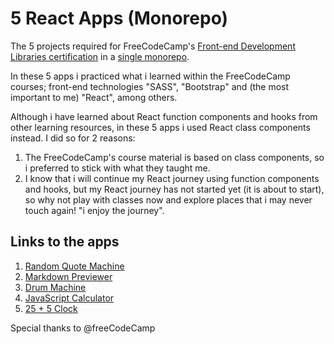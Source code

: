 # 5 React Apps (Monorepo)

The 5 projects required for FreeCodeCamp's [Front-end Development Libraries certification](https://freecodecamp.org/certification/hussein-kandil/front-end-development-libraries) in a [single monorepo](https://hussein-m-kandil.github.io/react-apps-monorepo/).

In these 5 apps i practiced what i learned within the FreeCodeCamp courses; front-end technologies "SASS", "Bootstrap" and (the most important to me) "React", among others.

Although i have learned about React function components and hooks from other learning resources, in these 5 apps i used React class components instead. I did so for 2 reasons:

1. The FreeCodeCamp's course material is based on class components, so i preferred to stick with what they taught me.
2. I know that i will continue my React journey using function components and hooks, but my React journey has not started yet (it is about to start), so why not play with classes now and explore places that i may never touch again! "i enjoy the journey".

## Links to the apps

1. [Random Quote Machine](https://hussein-m-kandil.github.io/react-apps-monorepo/random-quote-machine/dist/index.html)
2. [Markdown Previewer](https://hussein-m-kandil.github.io/react-apps-monorepo/markdown-previewer/dist/index.html)
3. [Drum Machine](https://hussein-m-kandil.github.io/react-apps-monorepo/drum-machine/dist/index.html)
4. [JavaScript Calculator](https://hussein-m-kandil.github.io/react-apps-monorepo/javascript-calculator/dist/index.html)
5. [25 + 5 Clock](https://hussein-m-kandil.github.io/react-apps-monorepo/25-plus-5-clock/dist/index.html)

Special thanks to @freeCodeCamp
